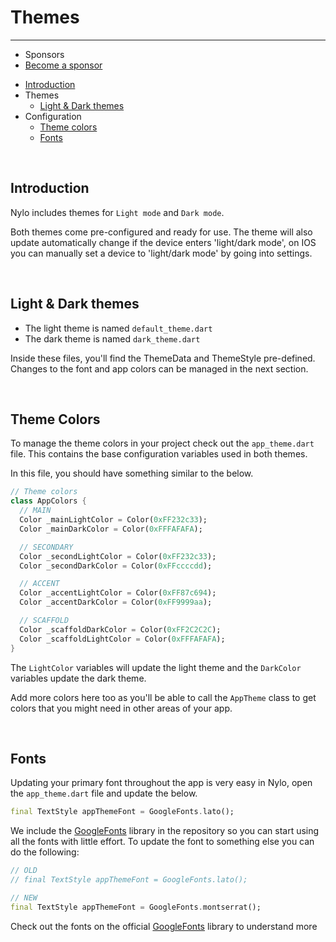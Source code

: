 # Themes

---

- <span class="text-grey">Sponsors</span>
- [Become a sponsor](https://nylo.dev/contributions)

<a name="section-1"></a>
- [Introduction](#introduction "Introduction to themes")
- Themes
  - [Light & Dark themes](#light-and-dark-themes "Light and dark themes")
- Configuration
  - [Theme colors](#theme-colors "Theme colours")
  - [Fonts](#fonts "Fonts")


<a name="introduction"></a>
<br>
## Introduction

Nylo includes themes for `Light mode` and `Dark mode`.

Both themes come pre-configured and ready for use. The theme will also update automatically change if the device enters 'light/dark mode', on IOS you can manually set a device to 'light/dark mode' by going into settings.

<a name="light-and-dark-themes"></a>
<br>

## Light & Dark themes

- The light theme is named `default_theme.dart`
- The dark theme is named `dark_theme.dart`

Inside these files, you'll find the ThemeData and ThemeStyle pre-defined.
Changes to the font and app colors can be managed in the next section.

<a name="theme-colors"></a>
<br>

## Theme Colors

To manage the theme colors in your project check out the `app_theme.dart` file.
This contains the base configuration variables used in both themes.

In this file, you should have something similar to the below.

``` dart
// Theme colors
class AppColors {
  // MAIN
  Color _mainLightColor = Color(0xFF232c33);
  Color _mainDarkColor = Color(0xFFFAFAFA);

  // SECONDARY
  Color _secondLightColor = Color(0xFF232c33);
  Color _secondDarkColor = Color(0xFFccccdd);

  // ACCENT
  Color _accentLightColor = Color(0xFF87c694);
  Color _accentDarkColor = Color(0xFF9999aa);

  // SCAFFOLD
  Color _scaffoldDarkColor = Color(0xFF2C2C2C);
  Color _scaffoldLightColor = Color(0xFFFAFAFA);
}
```

The `LightColor` variables will update the light theme and the `DarkColor` variables update the dark theme.

Add more colors here too as you'll be able to call the `AppTheme` class to get colors that you might need in other areas of your app.

<a name="fonts"></a>
<br>

## Fonts

Updating your primary font throughout the app is very easy in Nylo, open the `app_theme.dart` file and update the below.

``` dart
final TextStyle appThemeFont = GoogleFonts.lato();
```

We include the [GoogleFonts](https://pub.dev/packages/google_fonts) library in the repository so you can start using all the fonts with little effort.
To update the font to something else you can do the following:
``` dart
// OLD
// final TextStyle appThemeFont = GoogleFonts.lato();

// NEW
final TextStyle appThemeFont = GoogleFonts.montserrat();
```

Check out the fonts on the official [GoogleFonts](https://pub.dev/packages/google_fonts) library to understand more